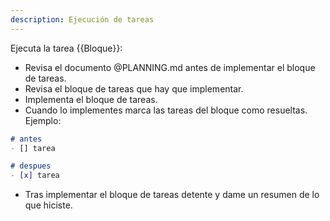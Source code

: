 ```yaml
---
description: Ejecución de tareas
---
```


Ejecuta la tarea {{Bloque}}:

- Revisa el documento @PLANNING.md antes de implementar el bloque de tareas.
- Revisa el bloque de tareas que hay que implementar.
- Implementa el bloque de tareas.
- Cuando lo implementes marca las tareas del bloque como resueltas.
Ejemplo:
```markdown
# antes
- [] tarea

# despues
- [x] tarea
```
- Tras implementar el bloque de tareas detente y dame un resumen de lo que hiciste.

